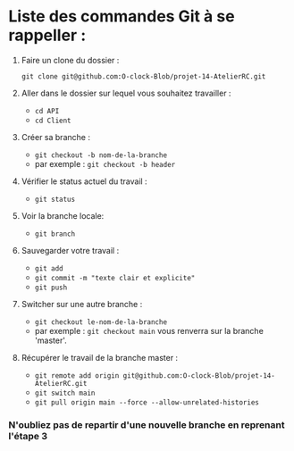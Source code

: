 # Liste des commandes Git à se rappeller :

1. Faire un clone du dossier :

    `git clone git@github.com:O-clock-Blob/projet-14-AtelierRC.git`

2. Aller dans le dossier sur lequel vous souhaitez travailler :
    - `cd API`
    - `cd Client`

3. Créer sa branche :
    - `git checkout -b nom-de-la-branche`
    - par exemple : `git checkout -b header`

4. Vérifier le status actuel du travail :
    - `git status`

5. Voir la branche locale:
    - `git branch`

6. Sauvegarder votre travail :
    - `git add`
    - `git commit -m "texte clair et explicite"`
    - `git push`

7. Switcher sur une autre branche :
    - `git checkout le-nom-de-la-branche`
    - par exemple : `git checkout main` vous renverra sur la branche 'master'.

8. Récupérer le travail de la branche master :
   - `git remote add origin git@github.com:O-clock-Blob/projet-14-AtelierRC.git`
   - `git switch main`
   - `git pull origin main --force --allow-unrelated-histories`

### N'oubliez pas de repartir d'une nouvelle branche en reprenant l'étape 3

